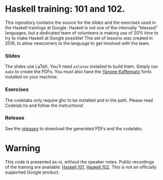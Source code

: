 # Haskell training: 101 and 102.

This repository contains the source for the slides and the exercises used in the
Haskell trainings at Google. Haskell is not one of the internally "blessed"
languages, but a dedicated team of volunteers is making use of 20% time to try
to make Haskell at Google possible! This set of lessons was created in 2016, to
allow newcomers to the language to get involved with the team.

### Slides

The slides use LaTeX. You'll need `xelatex` installed to build them. Simply run
`make` to create the PDFs. You must also have the [Yanone Kaffeesatz](https://yanone.de/fonts/kaffeesatz/)
fonts installed on your machine. 

### Exercises

The codelabs only require ghc to be installed and in the path. Please read
Codelab.hs and follow the instructions!

### Release

See the [releases](https://github.com/google/haskell-trainings/releases) to 
download the generated PDFs and the codelabs.

# Warning

This code is presented as-is, without the speaker notes. Public recordings of
the training are available: [Haskell 101](http://youtu.be/cTN1Qar4HSw),
[Haskell 102](http://youtu.be/Ug9yJnOYR4U). This is not an officially supported
Google product.
